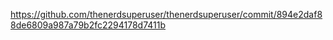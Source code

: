 https://github.com/thenerdsuperuser/thenerdsuperuser/commit/894e2daf88de6809a987a79b2fc2294178d7411b
